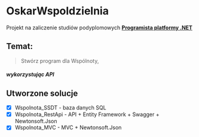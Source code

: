# OskarWspoldzielnia
Projekt na zaliczenie studiów podyplomowych **[Programista platformy .NET](https://www.wszib.edu.pl/podyplomowe-kursy/podyplomowe/podyplomowe-programista-net/)**

## Temat: 
> Stwórz program dla Wspólnoty, 
##### wykorzystując API 

## Utworzone solucje
- [x] Wspolnota_SSDT - baza danych SQL
- [x] Wspolnota_RestApi - API + Entity Framework + Swagger +  Newtonsoft.Json
- [x] Wspolnota_MVC - MVC + Newtonsoft.Json
